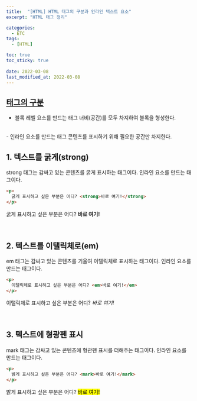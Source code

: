 ```yaml
---
title:  "[HTML] HTML 태그의 구분과 인라인 텍스트 요소"
excerpt: "HTML 태그 정리"

categories:
  - ETC
tags:
  - [HTML]

toc: true
toc_sticky: true
 
date: 2022-03-08
last_modified_at: 2022-03-08
---
```


## <u>태그의 구분</u>
- 블록 레벨 요소를 만드는 태그
  너비(공간)를 모두 차지하여 블록을 형성한다.
<br>
- 인라인 요소를 만드는 태그
  콘텐츠를 표시하기 위해 필요한 공간만 차지한다.
<br>

## 1. 텍스트를 굵게(strong)
strong 태그는 감싸고 있는 콘텐츠를 굵게 표시하는 태그이다.
인라인 요소를 만드는 태그이다.

```html
<p>
  굵게 표시하고 싶은 부분은 어디? <strong>바로 여기!</strong>
</p>
```
<p>
  굵게 표시하고 싶은 부분은 어디? <strong>바로 여기!</strong>
</p>
<br>

## 2. 텍스트를 이탤릭체로(em)
em 태그는 감싸고 있는 콘텐츠를 기울여 이탤릭체로 표시하는 태그이다.
인라인 요소를 만드는 태그이다.

```html
<p>
  이탤릭체로 표시하고 싶은 부분은 어디? <em>바로 여기!</em>
</p>
```
<p>
  이탤릭체로 표시하고 싶은 부분은 어디? <em>바로 여기!</em>
</p>
<br>

## 3. 텍스트에 형광펜 표시
mark 태그는 감싸고 있는 콘텐츠에 형관펜 표시를 더해주는 태그이다.
인라인 요소를 만드는 태그이다.

```html
<p>
  밝게 표시하고 싶은 부분은 어디? <mark>바로 여기!</mark>
</p>
```
<p>
  밝게 표시하고 싶은 부분은 어디? <mark>바로 여기!</mark>
</p>
<br>